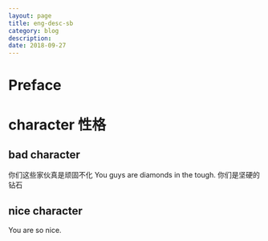 ```yaml
---
layout: page
title: eng-desc-sb
category: blog
description: 
date: 2018-09-27
---
```

# Preface

# character 性格

## bad character
你们这些家伙真是顽固不化
You guys are diamonds in the tough. 你们是坚硬的钻石

## nice character
You are so nice.